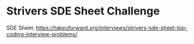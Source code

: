 # Strivers SDE Sheet Challenge 
SDE Sheet: https://takeuforward.org/interviews/strivers-sde-sheet-top-coding-interview-problems/
